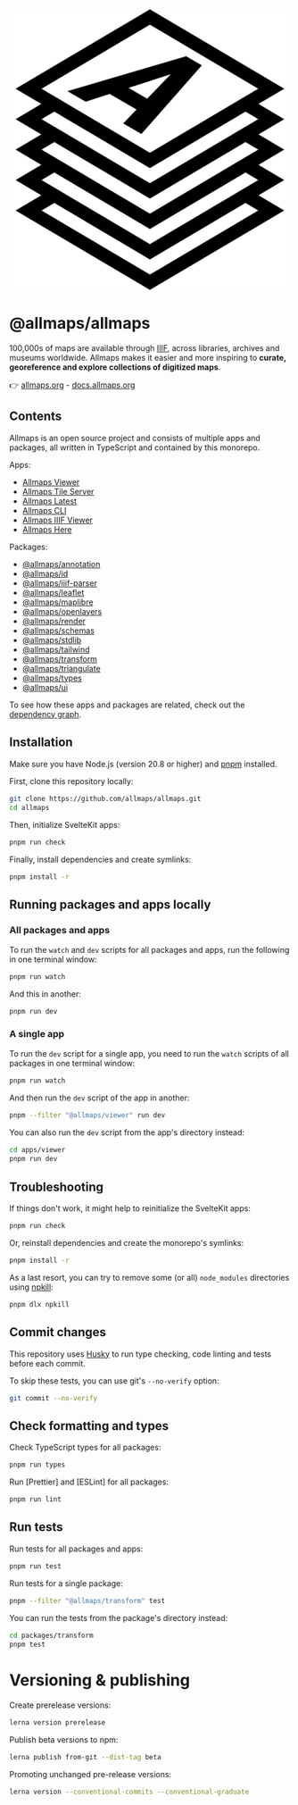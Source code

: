 <p align="center" width="100px">
  <img src="/packages/ui/src/lib/shared/images/allmaps-logo.svg" />
</p>

# @allmaps/allmaps

100,000s of maps are available through [IIIF](https://iiif.io/), across libraries, archives and museums worldwide. Allmaps makes it easier and more inspiring to **curate, georeference and explore collections of digitized maps**.

👉 [allmaps.org](https://allmaps.org/) - [docs.allmaps.org](https://docs.allmaps.org/)

## Contents

Allmaps is an open source project and consists of multiple apps and packages, all written in TypeScript and contained by this monorepo.

Apps:

- [Allmaps Viewer](apps/viewer)
- [Allmaps Tile Server](apps/tileserver)
- [Allmaps Latest](apps/latest)
- [Allmaps CLI](apps/cli)
  <!-- - [Allmaps Explore](apps/explore) -->
  <!-- - [Allmaps Info](apps/info) -->
- [Allmaps IIIF Viewer](apps/iiif)
- [Allmaps Here](apps/here)

Packages:

- [@allmaps/annotation](packages/annotation)
- [@allmaps/id](packages/id)
- [@allmaps/iiif-parser](packages/iiif-parser)
- [@allmaps/leaflet](packages/leaflet)
- [@allmaps/maplibre](packages/maplibre)
- [@allmaps/openlayers](packages/openlayers)
- [@allmaps/render](packages/render)
- [@allmaps/schemas](packages/schemas)
- [@allmaps/stdlib](packages/stdlib)
- [@allmaps/tailwind](packages/tailwind)
- [@allmaps/transform](packages/transform)
- [@allmaps/triangulate](packages/triangulate)
- [@allmaps/types](packages/types)
- [@allmaps/ui](packages/ui)

To see how these apps and packages are related, check out the [dependency graph](https://observablehq.com/@allmaps/javascript-dependencies).

## Installation

Make sure you have Node.js (version 20.8 or higher) and [pnpm](https://pnpm.io/installation#using-corepack) installed.

First, clone this repository locally:

```sh
git clone https://github.com/allmaps/allmaps.git
cd allmaps
```

Then, initialize SvelteKit apps:

```sh
pnpm run check
```

Finally, install dependencies and create symlinks:

```sh
pnpm install -r
```

## Running packages and apps locally

### All packages and apps

To run the `watch` and `dev` scripts for all packages and apps, run the following in one terminal window:

```sh
pnpm run watch
```

And this in another:

```sh
pnpm run dev
```

### A single app

To run the `dev` script for a single app, you need to run the `watch` scripts of all packages in one terminal window:

```sh
pnpm run watch
```

And then run the `dev` script of the app in another:

```sh
pnpm --filter "@allmaps/viewer" run dev
```

You can also run the `dev` script from the app's directory instead:

```sh
cd apps/viewer
pnpm run dev
```

## Troubleshooting

If things don't work, it might help to reinitialize the SvelteKit apps:

```sh
pnpm run check
```

Or, reinstall dependencies and create the monorepo's symlinks:

```sh
pnpm install -r
```

As a last resort, you can try to remove some (or all) `node_modules` directories using [npkill](https://npkill.js.org/):

```sh
pnpm dlx npkill
```

## Commit changes

This repository uses [Husky](https://typicode.github.io/husky/) to run type checking, code linting and tests before each commit.

To skip these tests, you can use git's `--no-verify` option:

```sh
git commit --no-verify
```

## Check formatting and types

Check TypeScript types for all packages:

```sh
pnpm run types
```

Run [Prettier] and [ESLint] for all packages:

```sh
pnpm run lint
```

## Run tests

Run tests for all packages and apps:

```sh
pnpm run test
```

Run tests for a single package:

```sh
pnpm --filter "@allmaps/transform" test
```

You can run the tests from the package's directory instead:

```sh
cd packages/transform
pnpm test
```

# Versioning & publishing

Create prerelease versions:

```sh
lerna version prerelease
```

Publish beta versions to npm:

```sh
lerna publish from-git --dist-tag beta
```

Promoting unchanged pre-release versions:

```sh
lerna version --conventional-commits --conventional-graduate
```
